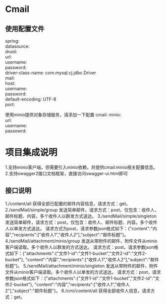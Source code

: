 Cmail
================================================================
使用配置文件  
----------------------------------------------------------------
spring:  
  datasource:  
    druid:  
      url:  
      username:  
      password:  
      driver-class-name: com.mysql.cj.jdbc.Driver  
  mail:  
    host:  
    username:  
    password:  
    default-encoding: UTF-8  
    port:   
    

使用minio提供对象存储服务，请添加一下配置 
cmail:
  minio:  
    url:  
    username:  
    passowrd:  
  
  
项目集成说明
===========
1.支持minio客户端，但需要引入minio依赖，并提供cmail:minio相关配置信息。
2.支持swagger2接口文档框架，直接访问swagger-ui.html即可

接口说明
----------------------------------------------------------------
1./content/all 获得全部已配置的邮件内容信息，请求方式：get。
2./sendMail/simple/group 发送简单邮件，请求方式：post，仅包含：收件人、邮件标题、内容。多个收件人以群发方式送达。
3./sendMail/simple/singleton 发送简单邮件，请求方式：post，仅包含：收件人、邮件标题、内容。多个收件人以单发方式送达。
请求方式为post，请求参数json格式如下：{"content":"内容","recipients":["收件人1","收件人2"],"subject":"邮件标题"}。
4./sendMail/attachment/minio/group 发送从带附件的邮件，附件文件从minio客户端读取。多个收件人以群发的方式送达。
请求方式：post，请求参数json格式如下：{"attachments":{"文件1-id":"文件1-bucket","文件2-id":"文件2-bucket"},
"content":"内容","recipients":["收件人1","收件人2"],"subject":"邮件标题"}。
5./sendMail/attachment/minio/singleton 发送从带附件的邮件，附件文件从minio客户端读取。多个收件人以单发的方式送达。
  请求方式：post，请求参数json格式如下：{"attachments":{"文件1-id":"文件1-bucket","文件2-id":"文件2-bucket"},
  "content":"内容","recipients":["收件人1","收件人2"],"subject":"邮件标题"}。
6./cmi/content/all 获得全部收件人信息，请求方式：get。